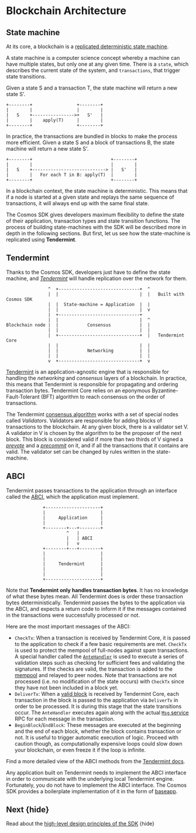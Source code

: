 <!--
order: 3
-->

# Blockchain Architecture

## State machine

At its core, a blockchain is a
[replicated deterministic state machine](https://en.wikipedia.org/wiki/State_machine_replication).

A state machine is a computer science concept whereby a machine can have
multiple states, but only one at any given time. There is a `state`, which
describes the current state of the system, and `transactions`, that trigger
state transitions.

Given a state S and a transaction T, the state machine will return a new state
S'.

```
+--------+                 +--------+
|        |                 |        |
|   S    +---------------->+   S'   |
|        |    apply(T)     |        |
+--------+                 +--------+
```

In practice, the transactions are bundled in blocks to make the process more
efficient. Given a state S and a block of transactions B, the state machine will
return a new state S'.

```
+--------+                              +--------+
|        |                              |        |
|   S    +----------------------------> |   S'   |
|        |   For each T in B: apply(T)  |        |
+--------+                              +--------+
```

In a blockchain context, the state machine is deterministic. This means that if
a node is started at a given state and replays the same sequence of
transactions, it will always end up with the same final state.

The Cosmos SDK gives developers maximum flexibility to define the state of their
application, transaction types and state transition functions. The process of
building state-machines with the SDK will be described more in depth in the
following sections. But first, let us see how the state-machine is replicated
using **Tendermint**.

## Tendermint

Thanks to the Cosmos SDK, developers just have to define the state machine, and
[_Tendermint_](https://tendermint.com/docs/introduction/what-is-tendermint.html)
will handle replication over the network for them.

```
                ^  +-------------------------------+  ^
                |  |                               |  |   Built with Cosmos SDK
                |  |  State-machine = Application  |  |
                |  |                               |  v
                |  +-------------------------------+
                |  |                               |  ^
Blockchain node |  |           Consensus           |  |
                |  |                               |  |
                |  +-------------------------------+  |   Tendermint Core
                |  |                               |  |
                |  |           Networking          |  |
                |  |                               |  |
                v  +-------------------------------+  v
```

[Tendermint](https://docs.tendermint.com/v0.34/introduction/what-is-tendermint.html)
is an application-agnostic engine that is responsible for handling the
_networking_ and _consensus_ layers of a blockchain. In practice, this means
that Tendermint is responsible for propagating and ordering transaction bytes.
Tendermint Core relies on an eponymous Byzantine-Fault-Tolerant (BFT) algorithm
to reach consensus on the order of transactions.

The Tendermint
[consensus algorithm](https://docs.tendermint.com/v0.34/introduction/what-is-tendermint.html#consensus-overview)
works with a set of special nodes called _Validators_. Validators are
responsible for adding blocks of transactions to the blockchain. At any given
block, there is a validator set V. A validator in V is chosen by the algorithm
to be the proposer of the next block. This block is considered valid if more
than two thirds of V signed a
_[prevote](https://docs.tendermint.com/v0.34/spec/consensus/consensus.html#prevote-step-height-h-round-r)_
and a
_[precommit](https://docs.tendermint.com/v0.34/spec/consensus/consensus.html#precommit-step-height-h-round-r)_
on it, and if all the transactions that it contains are valid. The validator set
can be changed by rules written in the state-machine.

## ABCI

Tendermint passes transactions to the application through an interface called
the [ABCI](https://docs.tendermint.com/v0.34/spec/abci/), which the application
must implement.

```
              +---------------------+
              |                     |
              |     Application     |
              |                     |
              +--------+---+--------+
                       ^   |
                       |   | ABCI
                       |   v
              +--------+---+--------+
              |                     |
              |                     |
              |     Tendermint      |
              |                     |
              |                     |
              +---------------------+
```

Note that **Tendermint only handles transaction bytes**. It has no knowledge of
what these bytes mean. All Tendermint does is order these transaction bytes
deterministically. Tendermint passes the bytes to the application via the ABCI,
and expects a return code to inform it if the messages contained in the
transactions were successfully processed or not.

Here are the most important messages of the ABCI:

- `CheckTx`: When a transaction is received by Tendermint Core, it is passed to
  the application to check if a few basic requirements are met. `CheckTx` is
  used to protect the mempool of full-nodes against spam transactions. A special
  handler called the [`AnteHandler`](../basics/gas-fees.md#antehandler) is used
  to execute a series of validation steps such as checking for sufficient fees
  and validating the signatures. If the checks are valid, the transaction is
  added to the
  [mempool](https://docs.tendermint.com/v0.34/tendermint-core/mempool.html#mempool)
  and relayed to peer nodes. Note that transactions are not processed (i.e. no
  modification of the state occurs) with `CheckTx` since they have not been
  included in a block yet.
- `DeliverTx`: When a
  [valid block](https://docs.tendermint.com/v0.34/spec/blockchain/blockchain.html#validation)
  is received by Tendermint Core, each transaction in the block is passed to the
  application via `DeliverTx` in order to be processed. It is during this stage
  that the state transitions occur. The `AnteHandler` executes again along with
  the actual [`Msg` service](../building-modules/msg-services.md) RPC for each
  message in the transaction.
- `BeginBlock`/`EndBlock`: These messages are executed at the beginning and the
  end of each block, whether the block contains transaction or not. It is useful
  to trigger automatic execution of logic. Proceed with caution though, as
  computationally expensive loops could slow down your blockchain, or even
  freeze it if the loop is infinite.

Find a more detailed view of the ABCI methods from the
[Tendermint docs](https://docs.tendermint.com/v0.34/spec/abci/abci.html#overview).

Any application built on Tendermint needs to implement the ABCI interface in
order to communicate with the underlying local Tendermint engine. Fortunately,
you do not have to implement the ABCI interface. The Cosmos SDK provides a
boilerplate implementation of it in the form of
[baseapp](./sdk-design.md#baseapp).

## Next {hide}

Read about the [high-level design principles of the SDK](./sdk-design.md) {hide}

